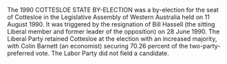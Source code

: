 The 1990 COTTESLOE STATE BY-ELECTION was a by-election for the seat of Cottesloe in the Legislative Assembly of Western Australia held on 11 August 1990. It was triggered by the resignation of Bill Hassell (the sitting Liberal member and former leader of the opposition) on 28 June 1990. The Liberal Party retained Cottesloe at the election with an increased majority, with Colin Barnett (an economist) securing 70.26 percent of the two-party-preferred vote. The Labor Party did not field a candidate.
